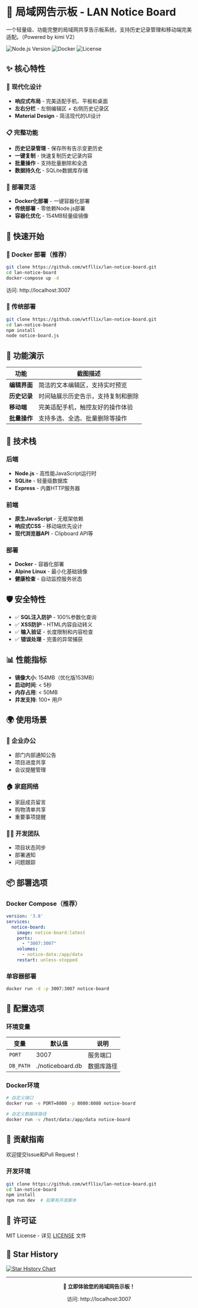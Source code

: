 # 📝 局域网告示板 - LAN Notice Board

一个轻量级、功能完整的局域网共享告示板系统，支持历史记录管理和移动端完美适配。（Powered by kimi V2）

![Node.js Version](https://img.shields.io/badge/node-%3E%3D18-green.svg)
![Docker](https://img.shields.io/badge/docker-supported-blue.svg)
![License](https://img.shields.io/badge/license-MIT-yellow.svg)

## ✨ 核心特性

### 🎯 **现代化设计**
- **响应式布局** - 完美适配手机、平板和桌面
- **左右分栏** - 左侧编辑区 + 右侧历史记录区
- **Material Design** - 简洁现代的UI设计

### 📋 **完整功能**
- **历史记录管理** - 保存所有告示变更历史
- **一键复制** - 快速复制历史记录内容
- **批量操作** - 支持批量删除和全选
- **数据持久化** - SQLite数据库存储

### 🔧 **部署灵活**
- **Docker化部署** - 一键容器化部署
- **传统部署** - 零依赖Node.js部署
- **容器化优化** - 154MB轻量级镜像

## 🚀 快速开始

### 🐳 Docker 部署（推荐）
```bash
git clone https://github.com/wtfllix/lan-notice-board.git
cd lan-notice-board
docker-compose up -d
```
访问: http://localhost:3007

### 🏃 传统部署
```bash
git clone https://github.com/wtfllix/lan-notice-board.git
cd lan-notice-board
npm install
node notice-board.js
```

## 📱 功能演示

| 功能 | 截图描述 |
|---|---|
| **编辑界面** | 简洁的文本编辑区，支持实时预览 |
| **历史记录** | 时间轴展示历史告示，支持复制和删除 |
| **移动端** | 完美适配手机，触控友好的操作体验 |
| **批量操作** | 支持多选、全选、批量删除等操作 |

## 🔧 技术栈

### **后端**
- **Node.js** - 高性能JavaScript运行时
- **SQLite** - 轻量级数据库
- **Express** - 内置HTTP服务器

### **前端**
- **原生JavaScript** - 无框架依赖
- **响应式CSS** - 移动端优先设计
- **现代浏览器API** - Clipboard API等

### **部署**
- **Docker** - 容器化部署
- **Alpine Linux** - 最小化基础镜像
- **健康检查** - 自动监控服务状态

## 🛡️ 安全特性

- ✅ **SQL注入防护** - 100%参数化查询
- ✅ **XSS防护** - HTML内容自动转义
- ✅ **输入验证** - 长度限制和内容检查
- ✅ **错误处理** - 完善的异常捕获

## 📊 性能指标

- **镜像大小**: 154MB（优化版153MB）
- **启动时间**: < 5秒
- **内存占用**: < 50MB
- **并发支持**: 100+ 用户

## 🌍 使用场景

### **🏢 企业办公**
- 部门内部通知公告
- 项目进度共享
- 会议提醒管理

### **🏠 家庭网络**
- 家庭成员留言
- 购物清单共享
- 重要事项提醒

### **👨‍💻 开发团队**
- 项目状态同步
- 部署通知
- 问题跟踪

## 📦 部署选项

### **Docker Compose**（推荐）
```yaml
version: '3.8'
services:
  notice-board:
    image: notice-board:latest
    ports:
      - "3007:3007"
    volumes:
      - notice-data:/app/data
    restart: unless-stopped
```

### **单容器部署**
```bash
docker run -d -p 3007:3007 notice-board
```

## 🔧 配置选项

### **环境变量**
| 变量 | 默认值 | 说明 |
|---|---|---|
| `PORT` | 3007 | 服务端口 |
| `DB_PATH` | ./noticeboard.db | 数据库路径 |

### **Docker环境**
```bash
# 自定义端口
docker run -e PORT=8080 -p 8080:8080 notice-board

# 自定义数据库路径
docker run -v /host/data:/app/data notice-board
```

## 🤝 贡献指南

欢迎提交Issue和Pull Request！

### **开发环境**
```bash
git clone https://github.com/wtfllix/lan-notice-board.git
cd lan-notice-board
npm install
npm run dev  # 如果有开发脚本
```

## 📄 许可证

MIT License - 详见 [LICENSE](LICENSE) 文件

## 🌟 Star History

[![Star History Chart](https://api.star-history.com/svg?repos=[your-username]/lan-notice-board&type=Date)](https://star-history.com/#[your-username]/lan-notice-board)

---

<div align="center">

**🎉 立即体验您的局域网告示板！**

访问: http://localhost:3007

</div>
